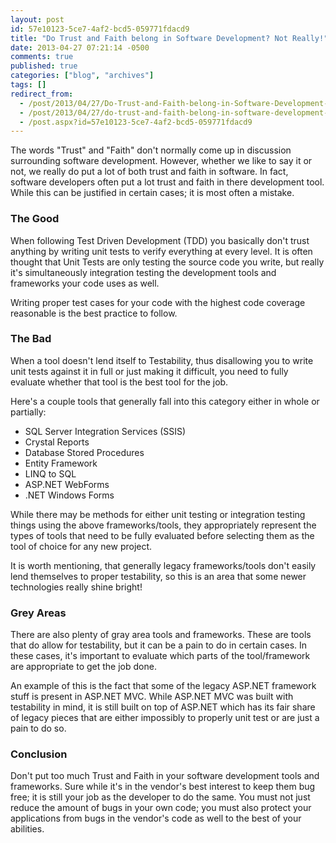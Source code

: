```yaml
---
layout: post
id: 57e10123-5ce7-4af2-bcd5-059771fdacd9
title: "Do Trust and Faith belong in Software Development? Not Really!"
date: 2013-04-27 07:21:14 -0500
comments: true
published: true
categories: ["blog", "archives"]
tags: []
redirect_from: 
  - /post/2013/04/27/Do-Trust-and-Faith-belong-in-Software-Development-Not-Really!
  - /post/2013/04/27/do-trust-and-faith-belong-in-software-development-not-really!
  - /post.aspx?id=57e10123-5ce7-4af2-bcd5-059771fdacd9
---
```

<!-- more -->
<p>The words "Trust" and "Faith" don't normally come up in discussion surrounding software development. However, whether we like to say it or not, we really do put a lot of both trust and faith in software. In fact, software developers often put a lot trust and faith in there development tool. While this can be justified in certain cases; it is most often a mistake.
</p><h3>The Good
</h3><p>When following Test Driven Development (TDD) you basically don't trust anything by writing unit tests to verify everything at every level. It is often thought that Unit Tests are only testing the source code you write, but really it's simultaneously integration testing the development tools and frameworks your code uses as well.
</p><p>Writing proper test cases for your code with the highest code coverage reasonable is the best practice to follow.
</p><h3>The Bad
</h3><p>When a tool doesn't lend itself to Testability, thus disallowing you to write unit tests against it in full or just making it difficult, you need to fully evaluate whether that tool is the best tool for the job.
</p><p>Here's a couple tools that generally fall into this category either in whole or partially:
</p><ul><li>SQL Server Integration Services (SSIS)
</li><li>Crystal Reports
</li><li>Database Stored Procedures
</li><li>Entity Framework
</li><li>LINQ to SQL
</li><li>ASP.NET WebForms
</li><li>.NET Windows Forms
</li></ul><p>While there may be methods for either unit testing or integration testing things using the above frameworks/tools, they appropriately represent the types of tools that need to be fully evaluated before selecting them as the tool of choice for any new project.
</p><p>It is worth mentioning, that generally legacy frameworks/tools don't easily lend themselves to proper testability, so this is an area that some newer technologies really shine bright!
</p><h3>Grey Areas
</h3><p>There are also plenty of gray area tools and frameworks. These are tools that do allow for testability, but it can be a pain to do in certain cases. In these cases, it's important to evaluate which parts of the tool/framework are appropriate to get the job done.
</p><p>An example of this is the fact that some of the legacy ASP.NET framework stuff is present in ASP.NET MVC. While ASP.NET MVC was built with testability in mind, it is still built on top of ASP.NET which has its fair share of legacy pieces that are either impossibly to properly unit test or are just a pain to do so.
</p><h3>Conclusion
</h3><p>Don't put too much Trust and Faith in your software development tools and frameworks. Sure while it's in the vendor's best interest to keep them bug free; it is still your job as the developer to do the same. You must not just reduce the amount of bugs in your own code; you must also protect your applications from bugs in the vendor's code as well to the best of your abilities.</p>
